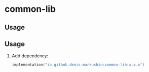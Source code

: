 # common-lib

## Usage

## Usage

1. Add dependency:
   ```kotlin
   implementation("io.github.denis-markushin:common-lib:x.x.x")
   ```
